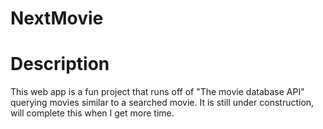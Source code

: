 NextMovie
=========

Description
===============
This web app is a fun project that runs off of "The movie database API" querying movies similar to a searched movie. It is still under construction, will complete this when I get more time.
